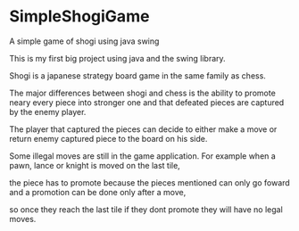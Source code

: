 # SimpleShogiGame

A simple game of shogi using java swing

This is my first big project using java and the swing library. 

Shogi is a japanese strategy board game in the same family as chess. 

The major differences between shogi and chess is the ability to promote neary every piece into stronger one and that defeated pieces are captured by the enemy player.

The player that captured the pieces can decide to either make a move or return enemy captured piece to the board on his side.

Some illegal moves are still in the game application. For example when a pawn, lance or knight is moved on the last tile,

the piece has to promote because the pieces mentioned can only go foward and a promotion can be done only after a move, 

so once they reach the last tile if they dont promote they will have no legal moves.




